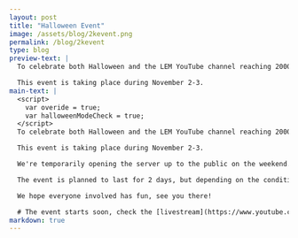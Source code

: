 ```yaml
---
layout: post
title: "Halloween Event"
image: /assets/blog/2kevent.png
permalink: /blog/2kevent
type: blog
preview-text: | 
  To celebrate both Halloween and the LEM YouTube channel reaching 2000 subscribers, LEM will be public this weekend!

  This event is taking place during November 2-3.
main-text: | 
  <script>
    var overide = true;
    var halloweenModeCheck = true;
  </script>
  To celebrate both Halloween and the LEM YouTube channel reaching 2000 subscribers, LEM will be public this weekend!

  This event is taking place during November 2-3.

  We're temporarily opening the server up to the public on the weekend. There will be no sign-ups or anything like that required to participate, If you've been wanting to try the server out before it goes public this would be your chance!

  The event is planned to last for 2 days, but depending on the conditions might last longer and the server might temporarily re-enter its closed state if no moderators are able to keep an eye on the server at the time. (We will try our best to prevent this though!)

  We hope everyone involved has fun, see you there!

  # The event starts soon, check the [livestream](https://www.youtube.com/watch?v=ym9aonbVwdo)!
markdown: true
---
```

